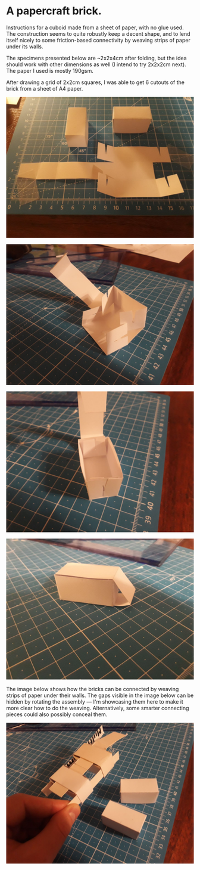 # A papercraft brick.

Instructions for a cuboid made from a sheet of paper, with no glue used.
The construction seems to quite robustly keep a decent shape,
and to lend itself nicely to some friction-based connectivity by weaving strips of paper under its walls.

The specimens presented below are ~2x2x4cm after folding,
but the idea should work with other dimensions as well (I intend to try 2x2x2cm next).
The paper I used is mostly 190gsm.

After drawing a grid of 2x2cm squares, I was able to get 6 cutouts of the brick from a sheet of A4 paper.

![20230218_184017](paper-brick-01.jpg)

![20230218_184334](paper-brick-02.jpg)

![20230218_184458](paper-brick-03.jpg)

![20230218_184545](paper-brick-04.jpg)

The image below shows how the bricks can be connected by weaving strips of paper under their walls.
The gaps visible in the image below can be hidden by rotating the assembly &mdash;
I'm showcasing them here to make it more clear how to do the weaving.
Alternatively, some smarter connecting pieces could also possibly conceal them.

![20230218_184721](paper-brick-05.jpg)
